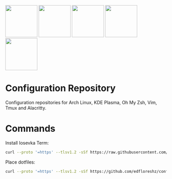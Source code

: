 <p>
    <img src="https://upload.wikimedia.org/wikipedia/commons/thumb/a/a5/Archlinux-icon-crystal-64.svg/1200px-Archlinux-icon-crystal-64.svg.png" height="100px">
    <img src="https://upload.wikimedia.org/wikipedia/commons/6/62/Plasma-logo-monochrome.svg" height="100px">
    <img src="https://upload.wikimedia.org/wikipedia/commons/thumb/9/9f/Vimlogo.svg/1022px-Vimlogo.svg.png" height="100px">
    <img src="https://upload.wikimedia.org/wikipedia/commons/thumb/9/90/Alacritty_logo.svg/1200px-Alacritty_logo.svg.png" height="100px">
    <img src="https://upload.wikimedia.org/wikipedia/commons/thumb/2/2b/Tux-simple.svg/154px-Tux-simple.svg.png" height="100px">
</p>

# Configuration Repository

Configuration repositories for Arch Linux, KDE Plasma, Oh My Zsh, Vim, Tmux and Alacritty.

# Commands
Install Iosevka Term:
```bash
curl --proto '=https' --tlsv1.2 -sSf https://raw.githubusercontent.com/edfloreshz/config/main/linux/iosevka.sh | sh
```

Place dotfiles:
```bash
curl --proto '=https' --tlsv1.2 -sSf https://github.com/edfloreshz/config/blob/main/dotfiles/place.sh | sh
```
